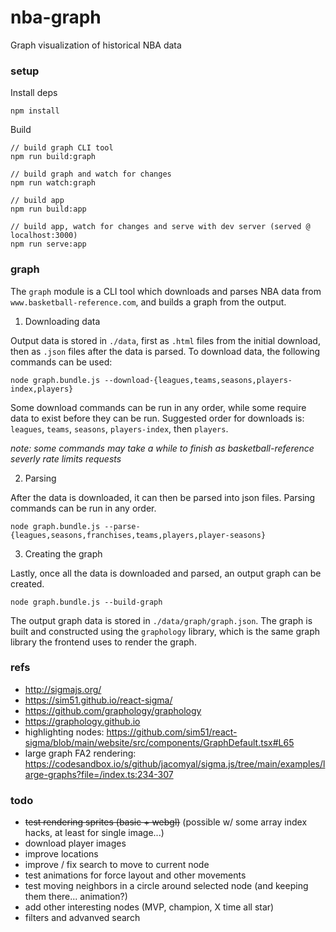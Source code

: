 # nba-graph

Graph visualization of historical NBA data

### setup

Install deps

```
npm install
```

Build

```
// build graph CLI tool
npm run build:graph

// build graph and watch for changes
npm run watch:graph

// build app
npm run build:app

// build app, watch for changes and serve with dev server (served @ localhost:3000)
npm run serve:app
```

### graph

The `graph` module is a CLI tool which downloads and parses NBA data from `www.basketball-reference.com`, and builds a graph from the output. 

1. Downloading data

Output data is stored in `./data`, first as `.html` files from the initial download, then as `.json` files after the data is parsed. To download data, the following commands can be used: 

`node graph.bundle.js --download-{leagues,teams,seasons,players-index,players}`

Some download commands can be run in any order, while some require data to exist before they can be run. Suggested order for downloads is: `leagues`, `teams`, `seasons`, `players-index`, then `players`.

_note: some commands may take a while to finish as basketball-reference severly rate limits requests_

2. Parsing

After the data is downloaded, it can then be parsed into json files. Parsing commands can be run in any order.

`node graph.bundle.js --parse-{leagues,seasons,franchises,teams,players,player-seasons}`

3. Creating the graph

Lastly, once all the data is downloaded and parsed, an output graph can be created.

`node graph.bundle.js --build-graph`

The output graph data is stored in `./data/graph/graph.json`. The graph is built and constructed using the `graphology` library, which is the same graph library the frontend uses to render the graph. 

### refs
* http://sigmajs.org/
* https://sim51.github.io/react-sigma/
* https://github.com/graphology/graphology
* https://graphology.github.io
* highlighting nodes: https://github.com/sim51/react-sigma/blob/main/website/src/components/GraphDefault.tsx#L65
* large graph FA2 rendering: https://codesandbox.io/s/github/jacomyal/sigma.js/tree/main/examples/large-graphs?file=/index.ts:234-307

### todo
* ~~test rendering sprites (basic + webgl)~~ (possible w/ some array index hacks, at least for single image...)
* download player images
* improve locations
* improve / fix search to move to current node
* test animations for force layout and other movements 
* test moving neighbors in a circle around selected node (and keeping them there... animation?)
* add other interesting nodes (MVP, champion, X time all star)
* filters and advanved search
